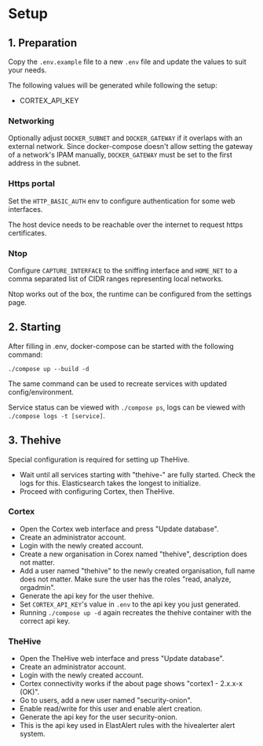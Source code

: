 # Setup

## 1. Preparation

Copy the `.env.example` file to a new `.env` file and update the values to suit your needs.

The following values will be generated while following the setup:
- CORTEX_API_KEY

### Networking
Optionally adjust `DOCKER_SUBNET` and `DOCKER_GATEWAY` if it overlaps with an external network.
Since docker-compose doesn't allow setting the gateway of a network's IPAM manually, `DOCKER_GATEWAY` must be set to the first address in the subnet.

### Https portal

Set the `HTTP_BASIC_AUTH` env to configure authentication for some web interfaces.

The host device needs to be reachable over the internet to request https certificates.

### Ntop

Configure `CAPTURE_INTERFACE` to the sniffing interface and `HOME_NET` to a comma separated list of CIDR ranges representing local networks.

Ntop works out of the box, the runtime can be configured from the settings page.

## 2. Starting

After filling in .env, docker-compose can be started with the following command:
```
./compose up --build -d
```
The same command can be used to recreate services with updated config/environment.

Service status can be viewed with `./compose ps`, logs can be viewed with `./compose logs -t [service]`.

## 3. Thehive

Special configuration is required for setting up TheHive.
- Wait until all services starting with "thehive-" are fully started. Check the logs for this. Elasticsearch takes the longest to initialize.
- Proceed with configuring Cortex, then TheHive.

### Cortex

- Open the Cortex web interface and press "Update database".
- Create an administrator account.
- Login with the newly created account.
- Create a new organisation in Corex named "thehive", description does not matter.
- Add a user named "thehive" to the newly created organisation, full name does not matter. Make sure the user has the roles "read, analyze, orgadmin".
- Generate the api key for the user thehive.
- Set `CORTEX_API_KEY`'s value in `.env` to the api key you just generated.
- Running `./compose up -d` again recreates the thehive container with the correct api key.

### TheHive

- Open the TheHive web interface and press "Update database".
- Create an administrator account.
- Login with the newly created account.
- Cortex connectivity works if the about page shows "cortex1 - 2.x.x-x (OK)".
- Go to users, add a new user named "security-onion".
- Enable read/write for this user and enable alert creation.
- Generate the api key for the user security-onion.
- This is the api key used in ElastAlert rules with the hivealerter alert system.